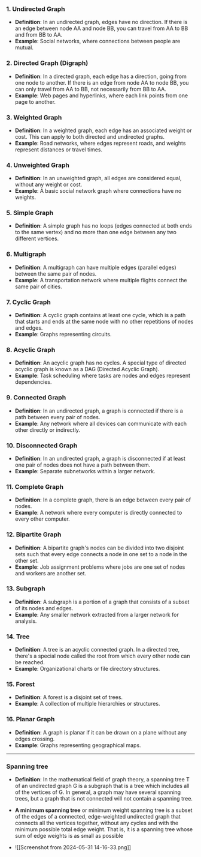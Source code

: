 
### 1. **Undirected Graph**

- **Definition**: In an undirected graph, edges have no direction. If there is an edge between node AA and node BB, you can travel from AA to BB and from BB to AA.
- **Example**: Social networks, where connections between people are mutual.

### 2. **Directed Graph (Digraph)**

- **Definition**: In a directed graph, each edge has a direction, going from one node to another. If there is an edge from node AA to node BB, you can only travel from AA to BB, not necessarily from BB to AA.
- **Example**: Web pages and hyperlinks, where each link points from one page to another.

### 3. **Weighted Graph**

- **Definition**: In a weighted graph, each edge has an associated weight or cost. This can apply to both directed and undirected graphs.
- **Example**: Road networks, where edges represent roads, and weights represent distances or travel times.

### 4. **Unweighted Graph**

- **Definition**: In an unweighted graph, all edges are considered equal, without any weight or cost.
- **Example**: A basic social network graph where connections have no weights.

### 5. **Simple Graph**

- **Definition**: A simple graph has no loops (edges connected at both ends to the same vertex) and no more than one edge between any two different vertices.

### 6. **Multigraph**

- **Definition**: A multigraph can have multiple edges (parallel edges) between the same pair of nodes.
- **Example**: A transportation network where multiple flights connect the same pair of cities.

### 7. **Cyclic Graph**

- **Definition**: A cyclic graph contains at least one cycle, which is a path that starts and ends at the same node with no other repetitions of nodes and edges.
- **Example**: Graphs representing circuits.

### 8. **Acyclic Graph**

- **Definition**: An acyclic graph has no cycles. A special type of directed acyclic graph is known as a DAG (Directed Acyclic Graph).
- **Example**: Task scheduling where tasks are nodes and edges represent dependencies.

### 9. **Connected Graph**

- **Definition**: In an undirected graph, a graph is connected if there is a path between every pair of nodes.
- **Example**: Any network where all devices can communicate with each other directly or indirectly.

### 10. **Disconnected Graph**

- **Definition**: In an undirected graph, a graph is disconnected if at least one pair of nodes does not have a path between them.
- **Example**: Separate subnetworks within a larger network.

### 11. **Complete Graph**

- **Definition**: In a complete graph, there is an edge between every pair of nodes.
- **Example**: A network where every computer is directly connected to every other computer.

### 12. **Bipartite Graph**

- **Definition**: A bipartite graph's nodes can be divided into two disjoint sets such that every edge connects a node in one set to a node in the other set.
- **Example**: Job assignment problems where jobs are one set of nodes and workers are another set.

### 13. **Subgraph**

- **Definition**: A subgraph is a portion of a graph that consists of a subset of its nodes and edges.
- **Example**: Any smaller network extracted from a larger network for analysis.

### 14. **Tree**

- **Definition**: A tree is an acyclic connected graph. In a directed tree, there's a special node called the root from which every other node can be reached.
- **Example**: Organizational charts or file directory structures.

### 15. **Forest**

- **Definition**: A forest is a disjoint set of trees.
- **Example**: A collection of multiple hierarchies or structures.

### 16. **Planar Graph**

- **Definition**: A graph is planar if it can be drawn on a plane without any edges crossing.
- **Example**: Graphs representing geographical maps.
---
### Spanning tree

- **Definition**: In the mathematical field of graph theory, a spanning tree T of an undirected graph G is a subgraph that is a tree which includes all of the vertices of G. In general, a graph may have several spanning trees, but a graph that is not connected will not contain a spanning tree.

- **A minimum spanning tree** or minimum weight spanning tree is a subset of the edges of a connected, edge-weighted undirected graph that connects all the vertices together, without any cycles and with the minimum possible total edge weight. That is, it is a spanning tree whose sum of edge weights is as small as possible
- ![[Screenshot from 2024-05-31 14-16-33.png]]